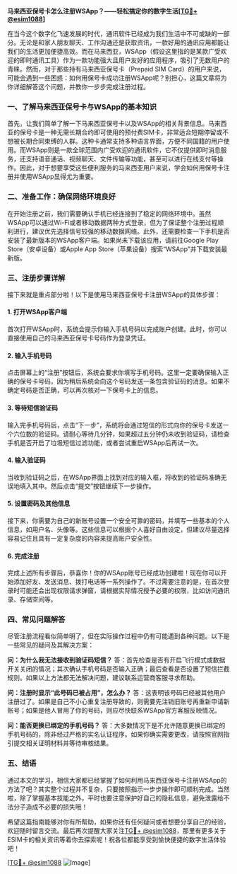 **马来西亚保号卡怎么注册WSApp？——轻松搞定你的数字生活[[TG💪+ @esim1088](https://t.me/s/esim1088)]**

在当今这个数字化飞速发展的时代，通讯软件已经成为我们生活中不可或缺的一部分。无论是和家人朋友聊天、工作沟通还是获取资讯，一款好用的通讯应用都能让我们的生活更加便捷高效。而在马来西亚，WSApp（假设这里指的是某款广受欢迎的即时通讯工具）作为一款功能强大且用户友好的应用程序，吸引了无数用户的青睐。然而，对于那些持有马来西亚保号卡（Prepaid SIM Card）的用户来说，可能会遇到一些困惑：如何用保号卡成功注册WSApp呢？别担心，这篇文章将为你详细解答这个问题，并教你一步步完成注册过程。

### 一、了解马来西亚保号卡与WSApp的基本知识

首先，让我们简单了解一下马来西亚保号卡以及WSApp的相关背景信息。马来西亚的保号卡是一种无需长期合约即可使用的预付费SIM卡，非常适合短期停留或不想被长期合同束缚的人群。这种卡通常支持多种语言界面，方便不同国籍的用户使用。而WSApp则是一款全球范围内广受欢迎的通讯软件，它不仅提供即时消息服务，还支持语音通话、视频聊天、文件传输等功能，甚至可以进行在线支付等操作。因此，对于想要享受这些便利服务的马来西亚用户来说，学会如何用保号卡注册并使用WSApp显得尤为重要。

### 二、准备工作：确保网络环境良好

在开始注册之前，我们需要确认手机已经连接到了稳定的网络环境中。虽然WSApp可以通过Wi-Fi或者移动数据两种方式登录，但为了保证整个注册过程顺利进行，建议优先选择信号较强的移动数据网络。此外，还需要检查一下手机是否安装了最新版本的WSApp客户端。如果尚未下载该应用，请前往Google Play Store（安卓设备）或Apple App Store（苹果设备）搜索“WSApp”并下载安装最新版。

### 三、注册步骤详解

接下来就是重点部分啦！以下是使用马来西亚保号卡注册WSApp的具体步骤：

#### 1. 打开WSApp客户端
首次打开WSApp时，系统会提示你输入手机号码以完成账户创建。此时，你可以直接使用自己的马来西亚保号卡号码作为登录凭证。

#### 2. 输入手机号码
点击屏幕上的“注册”按钮后，系统会要求你填写手机号码。这里一定要确保输入正确的保号卡号码，因为稍后系统会向这个号码发送一条包含验证码的消息。如果不确定号码是否正确，可以再次核对一下保号卡上的信息。

#### 3. 等待短信验证码
输入完手机号码后，点击“下一步”，系统将会通过短信的形式向你的保号卡发送一个六位数的验证码。请耐心等待几分钟，如果超过五分钟仍未收到验证码，请检查手机是否开启了垃圾短信过滤功能，或者尝试重启WSApp后再试一次。

#### 4. 输入验证码
当收到验证码之后，在WSApp界面上找到对应的输入框，将收到的验证码准确无误地填入其中。然后点击“提交”按钮继续下一步操作。

#### 5. 设置密码及其他信息
接下来，你需要为自己的新账号设置一个安全可靠的密码，并填写一些基本的个人信息，如用户名、头像等。这些信息可以根据个人喜好自由设定，但建议尽量选择容易记住且具有一定复杂度的内容来提高账户安全性。

#### 6. 完成注册
完成上述所有步骤后，恭喜你！你的WSApp账号已经成功创建啦！现在你可以开始添加好友、发送消息、拨打电话等一系列操作了。不过需要注意的是，在首次登录时可能还会出现权限请求弹窗，请根据实际情况授予必要的权限，比如访问通讯录、存储空间等。

### 四、常见问题解答

尽管注册流程看似简单明了，但在实际操作过程中仍有可能遇到各种问题。以下是一些常见的疑问及其解决方案：

**问：为什么我无法接收到验证码短信？**
答：首先检查是否有开启飞行模式或数据开关关闭的情况；其次确认手机号码是否输入正确；最后查看是否设置了短信拦截规则。如果以上方法都无法解决问题，建议联系运营商客服寻求帮助。

**问：注册时显示“此号码已被占用”，怎么办？**
答：这表明该号码已经被其他用户注册过了。如果是自己不小心重复注册导致的，则需要先注销旧账号再重新申请新账号；如果是他人冒用了你的号码，则应尽快联系WSApp官方客服反映情况。

**问：能否更换已绑定的手机号码？**
答：大多数情况下是不允许随意更换已绑定的手机号码的，除非经过严格的实名认证程序。如果你确实需要更改，请按照官网指引提交相关证明材料并等待审核结果。

### 五、结语

通过本文的学习，相信大家都已经掌握了如何利用马来西亚保号卡注册WSApp的方法了吧？其实整个过程并不复杂，只要按照指示一步步操作即可顺利完成。当然啦，除了掌握基本技能之外，平时也要注意保护好自己的隐私信息，避免泄露给不法分子造成不必要的损失哦！

希望这篇指南能够对你有所帮助，如果你还有任何疑问或者想要分享自己的经验，欢迎随时留言交流。最后再次提醒大家关注[TG💪+ @esim1088](https://t.me/s/esim1088)，那里有更多关于ESIM卡的相关资讯等着你去探索呢！祝各位都能享受到愉快便捷的数字生活体验吧！

[[TG💪+ @esim1088](https://t.me/s/esim1088) ![Image](https://i.postimg.cc/4NQfJmqS/Snipaste-2025-05-13-00-14-12.png)]